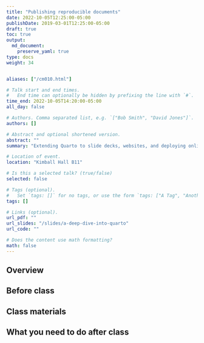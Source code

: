 ```yaml
---
title: "Publishing reproducible documents"
date: 2022-10-05T12:25:00-05:00
publishDate: 2019-03-01T12:25:00-05:00
draft: true
toc: true
output:
  md_document:
    preserve_yaml: true
type: docs
weight: 34


aliases: ["/cm010.html"]

# Talk start and end times.
#   End time can optionally be hidden by prefixing the line with `#`.
time_end: 2022-10-05T14:20:00-05:00
all_day: false

# Authors. Comma separated list, e.g. `["Bob Smith", "David Jones"]`.
authors: []

# Abstract and optional shortened version.
abstract: ""
summary: "Extending Quarto to slide decks, websites, and deploying online."

# Location of event.
location: "Kimball Hall B11"

# Is this a selected talk? (true/false)
selected: false

# Tags (optional).
#   Set `tags: []` for no tags, or use the form `tags: ["A Tag", "Another Tag"]` for one or more tags.
tags: []

# Links (optional).
url_pdf: ""
url_slides: "/slides/a-deep-dive-into-quarto"
url_code: ""

# Does the content use math formatting?
math: false
---
```


## Overview

## Before class

## Class materials

## What you need to do after class
